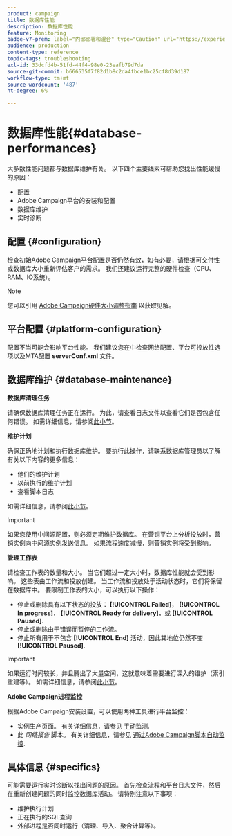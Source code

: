 ```yaml
---
product: campaign
title: 数据库性能
description: 数据库性能
feature: Monitoring
badge-v7-prem: label="内部部署和混合" type="Caution" url="https://experienceleague.adobe.com/docs/campaign-classic/using/installing-campaign-classic/architecture-and-hosting-models/hosting-models-lp/hosting-models.html?lang=zh-Hans" tooltip="仅适用于内部部署和混合部署"
audience: production
content-type: reference
topic-tags: troubleshooting
exl-id: 33dcfd4b-51fd-44f4-98e0-23eafb79d7da
source-git-commit: b666535f7f82d1b8c2da4fbce1bc25cf8d39d187
workflow-type: tm+mt
source-wordcount: '487'
ht-degree: 6%

---
```


# 数据库性能{#database-performances}



大多数性能问题都与数据库维护有关。 以下四个主要线索可帮助您找出性能缓慢的原因：

* 配置
* Adobe Campaign平台的安装和配置
* 数据库维护
* 实时诊断

## 配置 {#configuration}

检查初始Adobe Campaign平台配置是否仍然有效，如有必要，请根据可交付性或数据库大小重新评估客户的需求。 我们还建议运行完整的硬件检查（CPU、RAM、IO系统）。

>[!NOTE]
>
>您可以引用 [Adobe Campaign硬件大小调整指南](https://helpx.adobe.com/cn/campaign/kb/hardware-sizing-guide.html) 以获取见解。

## 平台配置 {#platform-configuration}

配置不当可能会影响平台性能。 我们建议您在中检查网络配置、平台可投放性选项以及MTA配置 **serverConf.xml** 文件。

## 数据库维护 {#database-maintenance}

**数据库清理任务**

请确保数据库清理任务正在运行。 为此，请查看日志文件以查看它们是否包含任何错误。 如需详细信息，请参阅[此小节](../../production/using/database-cleanup-workflow.md)。

**维护计划**

确保正确地计划和执行数据库维护。 要执行此操作，请联系数据库管理员以了解有关以下内容的更多信息：

* 他们的维护计划
* 以前执行的维护计划
* 查看脚本日志

如需详细信息，请参阅[此小节](../../production/using/recommendations.md)。

>[!IMPORTANT]
>
>如果您使用中间源配置，则必须定期维护数据库。 在营销平台上分析投放时，营销实例向中间源实例发送信息。 如果流程速度减慢，则营销实例将受到影响。

**管理工作表**

请检查工作表的数量和大小。 当它们超过一定大小时，数据库性能就会受到影响。 这些表由工作流和投放创建。 当工作流和投放处于活动状态时，它们将保留在数据库中。 要限制工作表的大小，可以执行以下操作：

* 停止或删除具有以下状态的投放： **[!UICONTROL Failed]**， **[!UICONTROL In progress]**， **[!UICONTROL Ready for delivery]**，或 **[!UICONTROL Paused]**.
* 停止或删除由于错误而暂停的工作流。
* 停止所有用于不包含 **[!UICONTROL End]** 活动，因此其地位仍然不变 **[!UICONTROL Paused]**.

>[!IMPORTANT]
>
>如果运行时间较长，并且腾出了大量空间，这就意味着需要进行深入的维护（索引重建等）。 如需详细信息，请参阅[此小节](../../production/using/recommendations.md)。

**Adobe Campaign进程监控**

根据Adobe Campaign安装设置，可以使用两种工具进行平台监控：

* 实例生产页面。 有关详细信息，请参见 [手动监测](../../production/using/monitoring-processes.md#manual-monitoring).
* 此 *网络报告* 脚本。 有关详细信息，请参见 [通过Adobe Campaign脚本自动监控](../../production/using/monitoring-processes.md#automatic-monitoring-via-adobe-campaign-scripts).

## 具体信息 {#specifics}

可能需要运行实时诊断以找出问题的原因。 首先检查流程和平台日志文件，然后在重新创建问题的同时监控数据库活动。 请特别注意以下事项：

* 维护执行计划
* 正在执行的SQL查询
* 外部进程是否同时运行（清理、导入、聚合计算等）。
